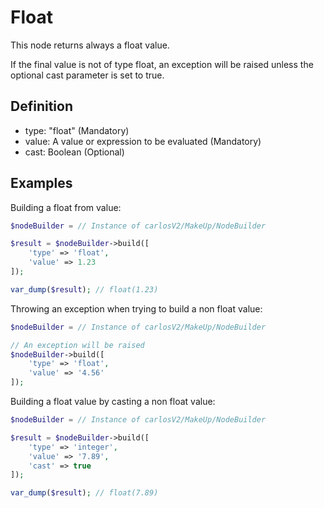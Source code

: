 # Float

This node returns always a float value.

If the final value is not of type float, an exception will be raised unless the optional
cast parameter is set to true.

## Definition

* type: "float" (Mandatory)
* value: A value or expression to be evaluated (Mandatory)
* cast: Boolean (Optional)

## Examples

Building a float from value:

```php
$nodeBuilder = // Instance of carlosV2/MakeUp/NodeBuilder

$result = $nodeBuilder->build([
    'type' => 'float',
    'value' => 1.23
]);

var_dump($result); // float(1.23)
```

Throwing an exception when trying to build a non float value:

```php
$nodeBuilder = // Instance of carlosV2/MakeUp/NodeBuilder

// An exception will be raised
$nodeBuilder->build([
    'type' => 'float',
    'value' => '4.56'
]);
```

Building a float value by casting a non float value:

```php
$nodeBuilder = // Instance of carlosV2/MakeUp/NodeBuilder

$result = $nodeBuilder->build([
    'type' => 'integer',
    'value' => '7.89',
    'cast' => true
]);

var_dump($result); // float(7.89)
```
